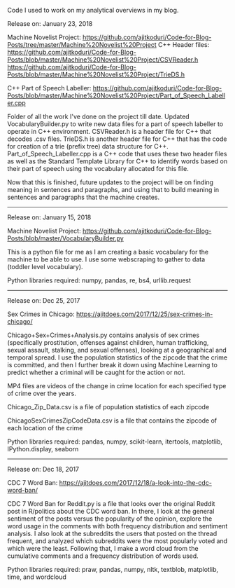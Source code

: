Code I used to work on my analytical overviews in my blog.

Release on: January 23, 2018

Machine Novelist Project: https://github.com/ajitkoduri/Code-for-Blog-Posts/tree/master/Machine%20Novelist%20Project
C++ Header files: 
https://github.com/ajitkoduri/Code-for-Blog-Posts/blob/master/Machine%20Novelist%20Project/CSVReader.h
https://github.com/ajitkoduri/Code-for-Blog-Posts/blob/master/Machine%20Novelist%20Project/TrieDS.h

C++ Part of Speech Labeller:
https://github.com/ajitkoduri/Code-for-Blog-Posts/blob/master/Machine%20Novelist%20Project/Part_of_Speech_Labeller.cpp

Folder of all the work I've done on the project till date. Updated VocabularyBuilder.py to write new data files for a part of speech labeller to operate in C++ environment. CSVReader.h is a header file for C++ that decodes .csv files. TrieDS.h is another header file for C++ that has the code for creation of a trie (prefix tree) data structure for C++. Part_of_Speech_Labeller.cpp is a C++ code that uses these two header files as well as the Standard Template Library for C++ to identify words based on their part of speech using the vocabulary allocated for this file.

Now that this is finished, future updates to the project will be on finding meaning in sentences and paragraphs, and using that to build meaning in sentences and paragraphs that the machine creates.


-------------

Release on: January 15, 2018

Machine Novelist Project: https://github.com/ajitkoduri/Code-for-Blog-Posts/blob/master/VocabularyBuilder.py

This is a python file for me as I am creating a basic vocabulary for the machine to be able to use. I use some webscraping to gather to data (toddler level vocabulary).

Python libraries required: numpy, pandas, re, bs4, urllib.request

-------------

Release on: Dec 25, 2017

Sex Crimes in Chicago: https://ajitdoes.com/2017/12/25/sex-crimes-in-chicago/

Chicago+Sex+Crimes+Analysis.py contains analysis of sex crimes (specifically prostitution, offenses against children, human trafficking, sexual assault, stalking, and sexual offenses), looking at a geographical and temporal spread. I use the population statistics of the zipcode that the crime is committed, and then I further break it down using Machine Learning to predict whether a criminal will be caught for the action or not.

MP4 files are videos of the change in crime location for each specified type of crime over the years.

Chicago_Zip_Data.csv is a file of population statistics of each zipcode

ChicagoSexCrimesZipCodeData.csv is a file that contains the zipcode of each location of the crime

Python libraries required: pandas, numpy, scikit-learn, itertools, matplotlib, IPython.display, seaborn

-------------

Release on: Dec 18, 2017

CDC 7 Word Ban: https://ajitdoes.com/2017/12/18/a-look-into-the-cdc-word-ban/

CDC 7 Word Ban for Reddit.py is a file that looks over the original Reddit post in R/politics about the CDC word ban. In there,
I look at the general sentiment of the posts versus the popularity of the opinion, explore the word usage in the comments with both
frequency distribution and sentiment analysis. I also look at the subreddits the users that posted on the thread frequent, and analyzed
which subreddits were the most popularly voted and which were the least. Following that, I make a word cloud from the cumulative comments
and a frequency distribution of words used.

Python libraries required: praw, pandas, numpy, nltk, textblob, matplotlib, time, and wordcloud
